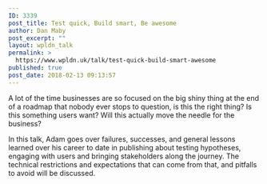 ```yaml
---
ID: 3339
post_title: Test quick, Build smart, Be awesome
author: Dan Maby
post_excerpt: ""
layout: wpldn_talk
permalink: >
  https://www.wpldn.uk/talk/test-quick-build-smart-awesome
published: true
post_date: 2018-02-13 09:13:57
---
```

A lot of the time businesses are so focused on the big shiny thing at the end of a roadmap that nobody ever stops to question, is this the right thing? Is this something users want? Will this actually move the needle for the business?

In this talk, Adam goes over failures, successes, and general lessons learned over his career to date in publishing about testing hypotheses, engaging with users and bringing stakeholders along the journey. The technical restrictions and expectations that can come from that, and pitfalls to avoid will be discussed.